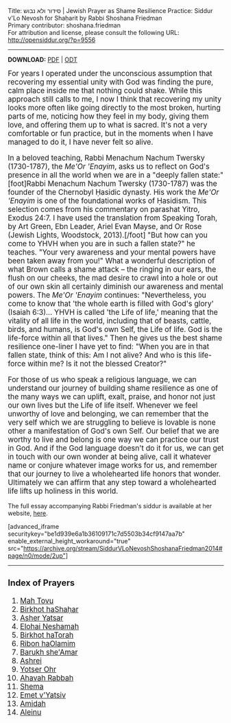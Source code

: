 <html>
<head></head>
<body>
Title: סידור ולא נבוש | Jewish Prayer as Shame Resilience Practice: Siddur v'Lo Nevosh for Shaḥarit by Rabbi Shoshana Friedman<br />
Primary contributor: shoshana.friedman<br />
For attribution and license, please consult the following URL: <a href="http://opensiddur.org/?p=9556">http://opensiddur.org/?p=9556</a>
<p />
<hr />

<strong>DOWNLOAD:</strong> <a href="https://opensiddur.org/wp-content/uploads/2014/10/Shoshana-Friedman-Siddur-vLo-Nevosh.pdf">PDF</a> | <a href="https://opensiddur.org/wp-content/uploads/2014/10/Shoshana-Friedman-Siddur-vLo-Nevosh.odt">ODT</a>

<div class="english" style="font-size: 1.2em;">
For years I operated under the unconscious assumption that recovering my essential unity with God was finding the pure, calm place inside me that nothing could shake.  While this approach still calls to me, I now I think that recovering my unity looks more often like going directly to the most broken, hurting parts of me, noticing how they feel in my body, giving them love, and offering them up to what is sacred.  It's not a very comfortable or fun practice, but in the moments when I have managed to do it, I have never felt so alive.

In a beloved teaching, Rabbi Menachum Nachum Twersky (1730-1787), the <em>Me'Or 'Enayim</em>, asks us to reflect on God's presence in all the world when we are in a "deeply fallen state:"[foot]Rabbi Menachum Nachum Twersky (1730-1787) was the founder of the Chernobyl Ḥasidic dynasty. His work the <em>Me'Or 'Enayim</em> is one of the foundational works of Ḥasidism. This selection comes from his commentary on parashat Yitro, Exodus 24:7. I have used the translation from Speaking Torah, by Art Green, Ebn Leader, Ariel Evan Mayse, and Or Rose (Jewish Lights, Woodstock, 2013).[/foot] "But how can you come to YHVH when you are in such a fallen state?" he teaches. "Your very awareness and your mental powers have been taken away from you!"  What a wonderful description of what Brown calls a shame attack – the ringing in our ears, the flush on our cheeks, the mad desire to crawl into a hole or out of our own skin all certainly diminish our awareness and mental powers. The <em>Me'Or 'Enayim</em> continues: "Nevertheless, you come to know that 'the whole earth is filled with God's glory' (Isaiah 6:3)... YHVH is called 'the Life of life,' meaning that the vitality of all life in the world, including that of beasts, cattle, birds, and humans, is God's own Self, the Life of life.  God is the life-force within all that lives." Then he gives us the best shame resilience one-liner I have yet to find: "When you are in that fallen state, think of this: Am I not alive? And who is this life-force within me? Is it not the blessed Creator?"

For those of us who speak a religious language, we can understand our journey of building shame resilience as one of the many ways we can uplift, exalt, praise, and honor not just our own lives but the Life of life itself. Whenever we feel unworthy of love and belonging, we can remember that the very self which we are struggling to believe is lovable is none other a manifestation of God's own Self.  Our belief that we are worthy to live and belong is one way we can practice our trust in God.  And if the God language doesn't do it for us, we can get in touch with our own wonder at being alive, call it whatever name or conjure whatever image works for us, and remember that our journey to live a wholehearted life honors that wonder. Ultimately we can affirm that any step toward a wholehearted life lifts up holiness in this world.
</div>

The full essay accompanying Rabbi Friedman's siddur is available at her website, <a href="http://web.archive.org/web/20160804165328/http://shoshanameira.com:80/wp-content/uploads/2014/07/Prayer-as-Shame-Resilience-Practice.pdf">here</a>.

[advanced_iframe securitykey="be1d939e6a1b36109171c7d5503b34cf9147aa7b" enable_external_height_workaround="true" src="https://archive.org/stream/SiddurVLoNevoshShoshanaFriedman2014#page/n0/mode/2up"]

<hr />

<div class="english" style="font-size: 1.2em;">
<h3>Index of Prayers</h3>
<ol>
 	<li><a href="/?p=31341">Mah Tovu</a></li>
 	<li><a href="/?p=31352">Birkhot haShaḥar</a></li>
 	<li><a href="/?p=31371">Asher Yatsar</a></li>
 	<li><a href="/?p=31380">Elohai Neshamah</a></li>
 	<li><a href="/?p=31384">Birkhot haTorah</a></li>
 	<li><a href="/?p=31386">Ribon haOlamim</a></li>
 	<li><a href="/?p=35668">Barukh she'Amar</a></li>
 	<li><a href="/?p=35674">Ashrei</a></li>
 	<li><a href="/?p=35681">Yotser Ohr</a></li>
 	<li><a href="/?p=35690">Ahavah Rabbah</a></li>
 	<li><a href="/?p=35700">Shema</a></li>
 	<li><a href="/?p=35705">Emet v'Yatsiv</a></li>
 	<li><a href="/?p=35719">Amidah</a></li>
 	<li><a href="/?p=35658">Aleinu</a></li>
</ol>
</div>
</body>
</html>